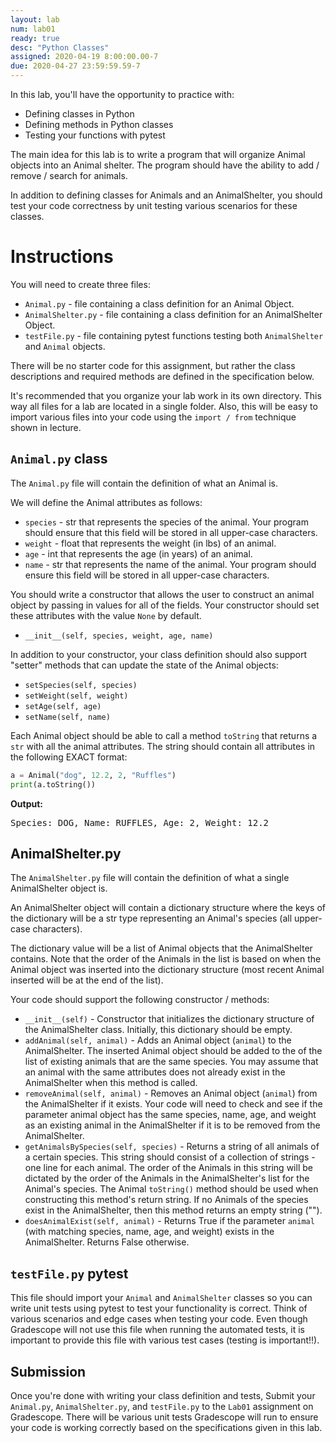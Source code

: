 ```yaml
---
layout: lab
num: lab01
ready: true
desc: "Python Classes"
assigned: 2020-04-19 8:00:00.00-7
due: 2020-04-27 23:59:59.59-7
---
```


In this lab, you'll have the opportunity to practice with:

* Defining classes in Python
* Defining methods in Python classes
* Testing your functions with pytest

The main idea for this lab is to write a program that will organize Animal objects into an Animal shelter. The program should have the ability to add / remove / search for animals.

In addition to defining classes for Animals and an AnimalShelter, you should test your code correctness by unit testing various scenarios for these classes.

# Instructions

You will need to create three files:
* `Animal.py` - file containing a class definition for an Animal Object.
* `AnimalShelter.py` - file containing a class definition for an AnimalShelter Object.
* `testFile.py` - file containing pytest functions testing both `AnimalShelter` and `Animal` objects.

There will be no starter code for this assignment, but rather the class descriptions and required methods are defined in the specification below.

It's recommended that you organize your lab work in its own directory. This way all files for a lab are located in a single folder. Also, this will be easy to import various files into your code using the `import / from` technique shown in lecture.

## `Animal.py` class

The `Animal.py` file will contain the definition of what an Animal is.

We will define the Animal attributes as follows:

* `species` - str that represents the species of the animal. Your program should ensure that this field will be stored in all upper-case characters.
* `weight` - float that represents the weight (in lbs) of an animal.
* `age` - int that represents the age (in years) of an animal.
* `name` - str that represents the name of the animal. Your program should ensure this field will be stored in all upper-case characters.

You should write a constructor that allows the user to construct an animal object by passing in values for all of the fields. Your constructor should set these attributes with the value `None` by default.

* `__init__(self, species, weight, age, name)`

In addition to your constructor, your class definition should also support "setter" methods that can update the state of the Animal objects:

* `setSpecies(self, species)`
* `setWeight(self, weight)`
* `setAge(self, age)`
* `setName(self, name)`

Each Animal object should be able to call a method `toString` that returns a `str` with all the animal attributes. The string should contain all attributes in the following EXACT format:

```python
a = Animal("dog", 12.2, 2, "Ruffles")
print(a.toString())
```

<b>Output:</b>

<tt>
Species: DOG, Name: RUFFLES, Age: 2, Weight: 12.2
</tt>

## AnimalShelter.py

The `AnimalShelter.py` file will contain the definition of what a single AnimalShelter object is.

An AnimalShelter object will contain a dictionary structure where the keys of the dictionary will be a str type representing an Animal's species (all upper-case characters).

The dictionary value will be a list of Animal objects that the AnimalShelter contains. Note that the order of the Animals in the list is based on when the Animal object was inserted into the dictionary structure (most recent Animal inserted will be at the end of the list).

Your code should support the following constructor / methods:

* `__init__(self)` - Constructor that initializes the dictionary structure of the AnimalShelter class. Initially, this dictionary should be empty.
* `addAnimal(self, animal)` - Adds an Animal object (`animal`) to the AnimalShelter. The inserted Animal object should be added to the of the list of existing animals that are the same species. You may assume that an animal with the same attributes does not already exist in the AnimalShelter when this method is called.
* `removeAnimal(self, animal)` - Removes an Animal object (`animal`) from the AnimalShelter if it exists. Your code will need to check and see if the parameter animal object has the same species, name, age, and weight as an existing animal in the AnimalShelter if it is to be removed from the AnimalShelter.
* `getAnimalsBySpecies(self, species)` - Returns a string of all animals of a certain species. This string should consist of a collection of strings - one line for each animal. The order of the Animals in this string will be dictated by the order of the Animals in the AnimalShelter's list for the Animal's species. The Animal `toString()` method should be used when constructing this method's return string. If no Animals of the species exist in the AnimalShelter, then this method returns an empty string ("").
* `doesAnimalExist(self, animal)` - Returns True if the parameter `animal` (with matching species, name, age, and weight) exists in the AnimalShelter. Returns False otherwise.

## `testFile.py` pytest

This file should import your `Animal` and `AnimalShelter` classes so you can write unit tests using pytest to test your functionality is correct. Think of various scenarios and edge cases when testing your code. Even though Gradescope will not use this file when running the automated tests, it is important to provide this file with various test cases (testing is important!!).

## Submission

Once you're done with writing your class definition and tests, Submit your `Animal.py`, `AnimalShelter.py`, and `testFile.py` to the `Lab01` assignment on Gradescope. There will be various unit tests Gradescope will run to ensure your code is working correctly based on the specifications given in this lab.

